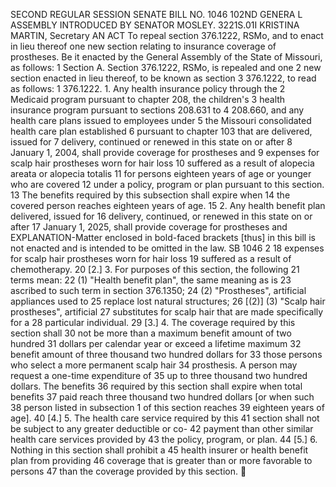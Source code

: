 SECOND REGULAR SESSION
SENATE BILL NO. 1046
102ND GENERA L ASSEMBLY
INTRODUCED BY SENATOR MOSLEY.
3221S.01I KRISTINA MARTIN, Secretary
AN ACT
To repeal section 376.1222, RSMo, and to enact in lieu thereof one new section relating to
insurance coverage of prostheses.
Be it enacted by the General Assembly of the State of Missouri, as follows:
1 Section A. Section 376.1222, RSMo, is repealed and one
2 new section enacted in lieu thereof, to be known as section
3 376.1222, to read as follows:
1 376.1222. 1. Any health insurance policy through the
2 Medicaid program pursuant to chapter 208, the children's
3 health insurance program pursuant to sections 208.631 to
4 208.660, and any health care plans issued to employees under
5 the Missouri consolidated health care plan established
6 pursuant to chapter 103 that are delivered, issued for
7 delivery, continued or renewed in this state on or after
8 January 1, 2004, shall provide coverage for prostheses and
9 expenses for scalp hair prostheses worn for hair loss
10 suffered as a result of alopecia areata or alopecia totalis
11 for persons eighteen years of age or younger who are covered
12 under a policy, program or plan pursuant to this section.
13 The benefits required by this subsection shall expire when
14 the covered person reaches eighteen years of age.
15 2. Any health benefit plan delivered, issued for
16 delivery, continued, or renewed in this state on or after
17 January 1, 2025, shall provide coverage for prostheses and
EXPLANATION-Matter enclosed in bold-faced brackets [thus] in this bill is not enacted
and is intended to be omitted in the law.
SB 1046 2
18 expenses for scalp hair prostheses worn for hair loss
19 suffered as a result of chemotherapy.
20 [2.] 3. For purposes of this section, the following
21 terms mean:
22 (1) "Health benefit plan", the same meaning as is
23 ascribed to such term in section 376.1350;
24 (2) "Prostheses", artificial appliances used to
25 replace lost natural structures;
26 [(2)] (3) "Scalp hair prostheses", artificial
27 substitutes for scalp hair that are made specifically for a
28 particular individual.
29 [3.] 4. The coverage required by this section shall
30 not be more than a maximum benefit amount of two hundred
31 dollars per calendar year or exceed a lifetime maximum
32 benefit amount of three thousand two hundred dollars for
33 those persons who select a more permanent scalp hair
34 prosthesis. A person may request a one-time expenditure of
35 up to three thousand two hundred dollars. The benefits
36 required by this section shall expire when total benefits
37 paid reach three thousand two hundred dollars [or when such
38 person listed in subsection 1 of this section reaches
39 eighteen years of age].
40 [4.] 5. The health care service required by this
41 section shall not be subject to any greater deductible or co-
42 payment than other similar health care services provided by
43 the policy, program, or plan.
44 [5.] 6. Nothing in this section shall prohibit a
45 health insurer or health benefit plan from providing
46 coverage that is greater than or more favorable to persons
47 than the coverage provided by this section.
